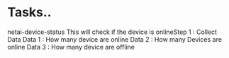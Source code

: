 # Tasks..
netai-device-status
This will check if the device is onlineStep 1 : Collect Data
Data 1 : How many device are online
Data 2 : How many Devices are online
Data 3 : How many device are offline
